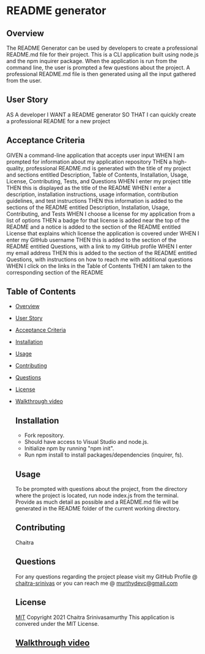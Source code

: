 # README generator
## Overview

The README Generator can be used by developers to create a professional README.md file for their project. This is a CLI application built using node.js and the npm inquirer package. When the application is run from the command line, the user is prompted a few questions about the project. 
A professional README.md file is then generated using all the input gathered from the user.

## User Story

AS A developer
I WANT a README generator
SO THAT I can quickly create a professional README for a new project 

## Acceptance Criteria

GIVEN a command-line application that accepts user input
WHEN I am prompted for information about my application repository
THEN a high-quality, professional README.md is generated with the title of my project and sections entitled Description, Table of Contents, Installation, Usage, License, Contributing, Tests, and Questions
WHEN I enter my project title
THEN this is displayed as the title of the README
WHEN I enter a description, installation instructions, usage information, contribution guidelines, and test instructions
THEN this information is added to the sections of the README entitled Description, Installation, Usage, Contributing, and Tests
WHEN I choose a license for my application from a list of options
THEN a badge for that license is added near the top of the README and a notice is added to the section of the README entitled License that explains which license the application is covered under
WHEN I enter my GitHub username
THEN this is added to the section of the README entitled Questions, with a link to my GitHub profile
WHEN I enter my email address
THEN this is added to the section of the README entitled Questions, with instructions on how to reach me with additional questions
WHEN I click on the links in the Table of Contents
THEN I am taken to the corresponding section of the README


## Table of Contents

- [Overview](#overview)
- [User Story](#user-story)
- [Acceptance Criteria](#acceptance-criteria)
- [Installation](#installation)
- [Usage](#usage)
- [Contributing](#contributing)
- [Questions](#questions)
- [License](#license)
- [Walkthrough video](#walkthrough-video)

    ## Installation
   - Fork repository.
   - Should have access to Visual Studio and node.js.
   - Initialize npm by running "npm init".
   - Run npm install to install packages/dependencies (inquirer, fs).
   
    ## Usage
    To be prompted with questions about the project, from the directory where the project is located, run node index.js from the terminal. Provide as much detail as possible and a README.md file will be generated in the README folder of the current working directory.
   
    ## Contributing
    Chaitra 
    
    ## Questions
    For any questions regarding the project please visit my 
    GitHub Profile @ 
    [chaitra-srinivas](https://github.com/dfdfgfd)
    or you can reach me @ murthydevc@gmail.com
    
    ## License
    [MIT](https://opensource.org/licenses/MIT)
    Copyright 2021 Chaitra Srinivasamurthy 
    This application is convered under the MIT License.

    ## [Walkthrough video](https://youtu.be/E367cOkah00)